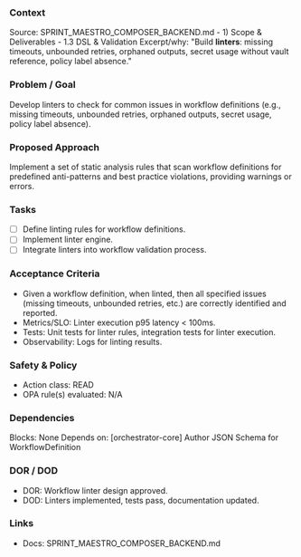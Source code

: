 ### Context

Source: SPRINT_MAESTRO_COMPOSER_BACKEND.md - 1) Scope & Deliverables - 1.3 DSL & Validation
Excerpt/why: "Build **linters**: missing timeouts, unbounded retries, orphaned outputs, secret usage without vault reference, policy label absence."

### Problem / Goal

Develop linters to check for common issues in workflow definitions (e.g., missing timeouts, unbounded retries, orphaned outputs, secret usage, policy label absence).

### Proposed Approach

Implement a set of static analysis rules that scan workflow definitions for predefined anti-patterns and best practice violations, providing warnings or errors.

### Tasks

- [ ] Define linting rules for workflow definitions.
- [ ] Implement linter engine.
- [ ] Integrate linters into workflow validation process.

### Acceptance Criteria

- Given a workflow definition, when linted, then all specified issues (missing timeouts, unbounded retries, etc.) are correctly identified and reported.
- Metrics/SLO: Linter execution p95 latency < 100ms.
- Tests: Unit tests for linter rules, integration tests for linter execution.
- Observability: Logs for linting results.

### Safety & Policy

- Action class: READ
- OPA rule(s) evaluated: N/A

### Dependencies

Blocks: None
Depends on: [orchestrator-core] Author JSON Schema for WorkflowDefinition

### DOR / DOD

- DOR: Workflow linter design approved.
- DOD: Linters implemented, tests pass, documentation updated.

### Links

- Docs: SPRINT_MAESTRO_COMPOSER_BACKEND.md
